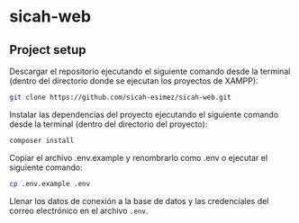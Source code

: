 # sicah-web

## Project setup

Descargar el repositorio ejecutando el siguiente comando desde la terminal (dentro del directorio donde se ejecutan los proyectos de XAMPP):

```sh
git clone https://github.com/sicah-esimez/sicah-web.git
```

Instalar las dependencias del proyecto ejecutando el siguiente comando desde la terminal (dentro del directorio del proyecto):

```sh
composer install
```

Copiar el archivo .env.example y renombrarlo como .env o ejecutar el siguiente comando:

```sh
cp .env.example .env
```

Llenar los datos de conexión a la base de datos y las credenciales del correo electrónico en el archivo `.env`.

